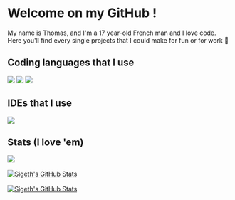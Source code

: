 # Welcome on my GitHub !

My name is Thomas, and I'm a 17 year-old French man and I love code. Here you'll find every single projects that I could make for fun or for work 👀

## Coding languages that I use
![](https://img.shields.io/badge/Code-Python-informational?style=flat&logo=python&logoColor=white&color=642eda)
![](https://img.shields.io/badge/Code-Java-informational?style=flat&logo=java&logoColor=white&color=642eda)
![](https://img.shields.io/badge/Code-JavaScript-informational?style=flat&logo=javascript&logoColor=white&color=642eda)

## IDEs that I use
![](https://img.shields.io/badge/IDE-IntelliJ-informational?style=flat&logo=intellijidea&logoColor=white&color=642eda)

## Stats (I love 'em)
<a href="https://github.com/Sigeth">
  <img align="center" src="https://github-readme-stats.vercel.app/api/top-langs/?username=Sigeth&title_color=ffffff&text_color=c9cacc&icon_color=2bbc8a&bg_color=642eda" />
</a>
<br><br>
<a href="https://github.com/Sigeth">
  <img align="center" src="https://github-readme-stats.vercel.app/api?username=Sigeth&show_icons=true&line_height=27&count_private=true&title_color=ffffff&text_color=c9cacc&icon_color=2bbc8a&bg_color=642eda" alt="Sigeth's GitHub Stats" />
</a>
<br><br>
<a href="https://wakatime.com/@Sigeth">
  <img align="center" src="https://github-readme-stats.vercel.app/api/wakatime?username=@Sigeth&title_color=ffffff&text_color=c9cacc&icon_color=2bbc8a&bg_color=642eda" alt="Sigeth's GitHub Stats" />
</a>


<!-- Resources -->
<!-- Icons: https://simpleicons.org/ -->
<!-- GitHub Stats: https://github.com/anuraghazra/github-readme-stats -->
<!-- Emojis: https://emojipedia.org/emoji/ -->
<!-- HTML Emojis: https://www.fileformat.info/index.htm -->
<!-- Shields: https://shields.io/ -->
<!-- Awesome GitHub Profile README: https://github.com/abhisheknaiidu/awesome-github-profile-readme -->
